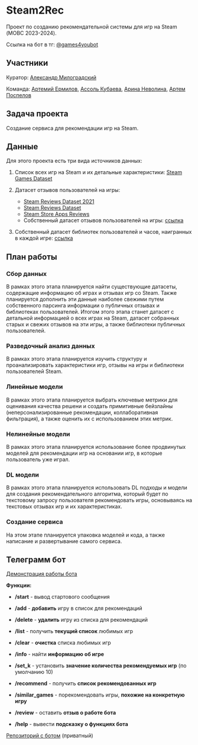 # Steam2Rec
Проект по созданию рекомендательной системы для игр на Steam (МОВС 2023-2024).

Ссылка на бот в тг: [@games4youbot](https://drive.google.com/file/d/1kRRniiDeEHwwXsOoiQytygyFFuHoSSAl/view?usp=sharing)

## Участники
Куратор: [Александр Милоградский](https://github.com/nemexur)

Команда: [Артемий Ермилов](https://github.com/avermilov), [Ассоль Кубаева](https://github.com/kubaevaassol), [Арина Неволина](https://github.com/nevolinaa), [Артем Поспелов](https://github.com/artem-pospelov)

## Задача проекта
Создание сервиса для рекомендации игр на Steam.

## Данные
Для этого проекта есть три вида источников данных:
1. Список всех игр на Steam и их детальные характеристики:  [Steam Games Dataset](https://www.kaggle.com/datasets/fronkongames/steam-games-dataset)
2. Датасет отзывов пользователей на игры:
    - [Steam Reviews Dataset 2021](https://www.kaggle.com/datasets/najzeko/steam-reviews-2021)
    - [Steam Reviews Dataset](https://www.kaggle.com/datasets/forgemaster/steam-reviews-dataset)
    - [Steam Store Apps Reviews](https://www.kaggle.com/datasets/souyama/steam-reviews)
    - Собственный датасет отзывов пользователей на игры: [ссылка](https://disk.yandex.com/d/lWM2Ru1QIR3lrw/v4)
      
3. Собственный датасет библиотек пользователей и часов, наигранных в каждой игре: [ссылка](https://disk.yandex.com/d/lWM2Ru1QIR3lrw/v4)

## План работы
### Сбор данных

В рамках этого этапа планируется найти существующие датасеты, содержащие информацию об играх и отзывах игр со Steam. Также планируется дополнить эти данные наиболее свежими путем собственного парсинга информации о публичных отзывах и библиотеках пользователей. Итогом этого этапа станет датасет с детальной информацией о всех играх на Steam, датасет собранных старых и свежих отзывов на эти игры, а также библиотеки публичных пользователей.

### Разведочный анализ данных

В рамках этого этапа планируется изучить структуру и проанализировать характеристики игр, отзывы на игры и библиотеки пользователей Steam.

### Линейные модели

В рамках этого этапа планируется выбрать ключевые метрики для оценивания качества решени и создать примитивные бейзлайны (неперсонализированные рекомендации, коллаборативная фильтрация), а также оценить их с использованием этих метрик. 

### Нелинейные модели
В рамках этого этапа планируется использование более продвинутых моделей для рекомендации игр на основании игр, в которые пользователь уже играл. 

### DL модели
В рамках этого этапа планируется использовать DL подходы и модели для создания рекомендательного алгоритма, который будет по текстовому запросу пользователя рекомендовать игры, основываясь на текстовых отзывах игр и их характеристиках.

### Создание сервиса
На этом этапе планируется упаковка моделей и кода, а также написание и развертывание самого сервиса.

## Телеграмм бот
[Демонстрация работы бота](https://youtu.be/vyTGq84Kh_c)

**Функции:**
- **/start** - вывод стартового сообщения
- **/add** - **добавить** игру в список для рекомендаций
- **/delete** - **удалить** игру из списка для рекомендаций
- **/list** - получить **текущий список** любимых игр
- **/clear** - **очистка** списка любимых игр
  
- **/info** - найти **информацию об игре**
  
- **/set_k** - установить **значение количества рекомендуемых игр** (по умолчанию 10)
- **/recommend** - получить **список рекомендованных игр**
- **/similar_games** - порекомендовать игры, **похожие на конкретную игру**
  
- **/review** - оставить **отзыв о работе бота**
- **/help** - вывести **подсказку о функциях бота**

[Репозиторий с ботом](https://github.com/kubaevaassol/recommendation_game_bot) (приватный)
